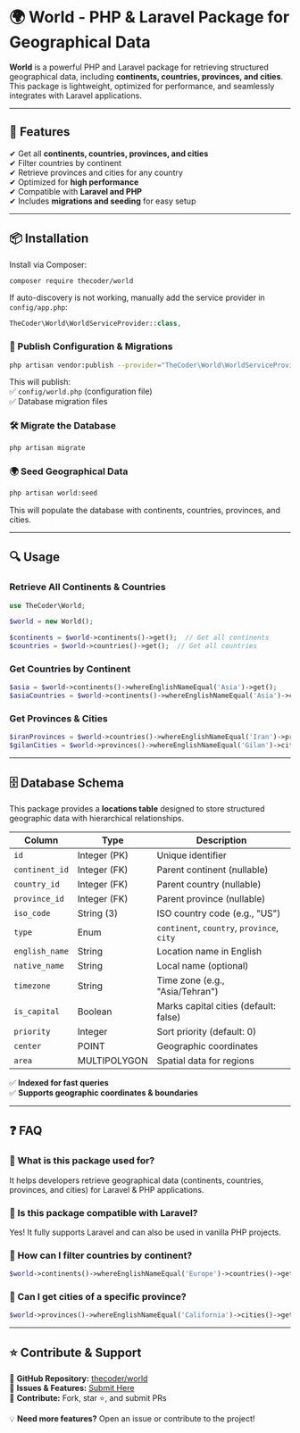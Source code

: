 # 🌍 World - PHP & Laravel Package for Geographical Data

**World** is a powerful PHP and Laravel package for retrieving structured geographical data, including **continents, countries, provinces, and cities**. This package is lightweight, optimized for performance, and seamlessly integrates with Laravel applications.

---

## 🚀 Features

✔ Get all **continents, countries, provinces, and cities**  
✔ Filter countries by continent  
✔ Retrieve provinces and cities for any country  
✔ Optimized for **high performance**  
✔ Compatible with **Laravel and PHP**  
✔ Includes **migrations and seeding** for easy setup

---

## 📦 Installation

Install via Composer:

```sh
composer require thecoder/world
```

If auto-discovery is not working, manually add the service provider in `config/app.php`:

```php
TheCoder\World\WorldServiceProvider::class,
```

### 🔧 Publish Configuration & Migrations

```sh
php artisan vendor:publish --provider="TheCoder\World\WorldServiceProvider"
```

This will publish:  
✅ `config/world.php` (configuration file)  
✅ Database migration files

### 🛠 Migrate the Database

```sh
php artisan migrate
```

### 🌍 Seed Geographical Data

```sh
php artisan world:seed
```

This will populate the database with continents, countries, provinces, and cities.

---

## 🔍 Usage

### Retrieve All Continents & Countries

```php
use TheCoder\World;

$world = new World();

$continents = $world->continents()->get();  // Get all continents
$countries = $world->countries()->get();  // Get all countries
```

### Get Countries by Continent

```php
$asia = $world->continents()->whereEnglishNameEqual('Asia')->get();  
$asiaCountries = $world->continents()->whereEnglishNameEqual('Asia')->countries()->get();  
```

### Get Provinces & Cities

```php
$iranProvinces = $world->countries()->whereEnglishNameEqual('Iran')->provinces()->get();  
$gilanCities = $world->provinces()->whereEnglishNameEqual('Gilan')->cities()->get();  
```

---

## 🗄 Database Schema

This package provides a **locations table** designed to store structured geographic data with hierarchical relationships.

| Column       | Type        | Description |
|-------------|------------|-------------|
| `id`        | Integer (PK) | Unique identifier |
| `continent_id` | Integer (FK) | Parent continent (nullable) |
| `country_id` | Integer (FK) | Parent country (nullable) |
| `province_id` | Integer (FK) | Parent province (nullable) |
| `iso_code`  | String (3) | ISO country code (e.g., "US") |
| `type`      | Enum | `continent`, `country`, `province`, `city` |
| `english_name` | String | Location name in English |
| `native_name` | String | Local name (optional) |
| `timezone`  | String | Time zone (e.g., "Asia/Tehran") |
| `is_capital` | Boolean | Marks capital cities (default: false) |
| `priority`  | Integer | Sort priority (default: 0) |
| `center`    | POINT | Geographic coordinates |
| `area`      | MULTIPOLYGON | Spatial data for regions |

✅ **Indexed for fast queries**  
✅ **Supports geographic coordinates & boundaries**

---

## ❓ FAQ

### 🔹 What is this package used for?
It helps developers retrieve geographical data (continents, countries, provinces, and cities) for Laravel & PHP applications.

### 🔹 Is this package compatible with Laravel?
Yes! It fully supports Laravel and can also be used in vanilla PHP projects.

### 🔹 How can I filter countries by continent?

```php
$world->continents()->whereEnglishNameEqual('Europe')->countries()->get();
```

### 🔹 Can I get cities of a specific province?

```php
$world->provinces()->whereEnglishNameEqual('California')->cities()->get();
```

---

## ⭐ Contribute & Support

🔹 **GitHub Repository:** [thecoder/world](https://github.com/thecoder/world)  
🔹 **Issues & Features:** [Submit Here](https://github.com/thecoder/world/issues)  
🔹 **Contribute:** Fork, star ⭐, and submit PRs

💡 **Need more features?** Open an issue or contribute to the project!  
